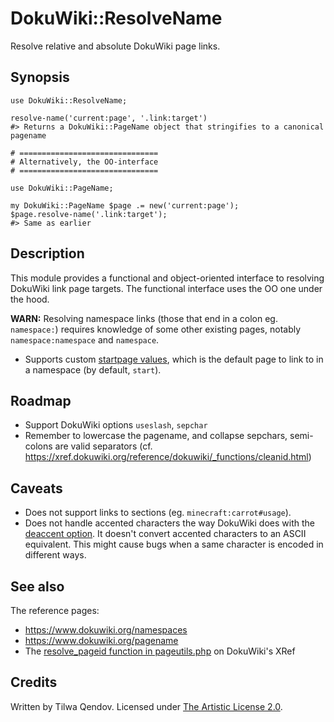 # DokuWiki::ResolveName

Resolve relative and absolute DokuWiki page links.

## Synopsis

    use DokuWiki::ResolveName;
    
    resolve-name('current:page', '.link:target')
    #> Returns a DokuWiki::PageName object that stringifies to a canonical pagename
    
    # ===============================
    # Alternatively, the OO-interface
    # ===============================
    
    use DokuWiki::PageName;
    
    my DokuWiki::PageName $page .= new('current:page');
    $page.resolve-name('.link:target');
    #> Same as earlier

## Description

This module provides a functional and object-oriented interface to resolving DokuWiki link page targets. The functional interface uses the OO one under the hood.

**WARN:** Resolving namespace links (those that end in a colon eg. `namespace:`) requires knowledge of some other existing pages, notably `namespace:namespace` and `namespace`.

* Supports custom [startpage values](https://www.dokuwiki.org/config:startpage), which is the default page to link to in a namespace (by default, `start`).

## Roadmap

* Support DokuWiki options `useslash`, `sepchar`
* Remember to lowercase the pagename, and collapse sepchars, semi-colons are valid separators (cf. <https://xref.dokuwiki.org/reference/dokuwiki/_functions/cleanid.html>)

## Caveats

* Does not support links to sections (eg. `minecraft:carrot#usage`).
* Does not handle accented characters the way DokuWiki does with the [deaccent option](https://www.dokuwiki.org/config:deaccent). It doesn't convert accented characters to an ASCII equivalent. This might cause bugs when a same character is encoded in different ways.

## See also

The reference pages:
* <https://www.dokuwiki.org/namespaces>
* <https://www.dokuwiki.org/pagename>
* The [resolve_pageid function in pageutils.php](https://xref.dokuwiki.org/reference/dokuwiki/_functions/resolve_pageid.html) on DokuWiki's XRef

## Credits

Written by Tilwa Qendov.
Licensed under [The Artistic License 2.0](LICENSE).